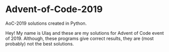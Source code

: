 # Advent-of-Code-2019
AoC-2019 solutions created in Python.

Hey! My name is Ulaş and these are my solutions for Advent of Code event of 2019. 
Although, these programs give correct results, they are (most probably) not the best solutions. 
